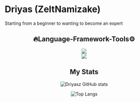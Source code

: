 # Driyas (ZeltNamizake)
Starting from a beginner to wanting to become an expert 
<div align="center">

## 🔥Language-Framework-Tools⚙

<p>
  <a href="https://skillicons.dev">
    <img src="https://skillicons.dev/icons?i=js,nodejs,git" />
    <br>
    <img src="https://skillicons.dev/icons?i=github,vscode,ubuntu,windows" />
  </a>
</p>
</p>

## My Stats
![Driyasz GitHub stats](https://github-readme-stats.vercel.app/api?username=zeltnamizake&show_icons=true&theme=dark)

![Top Langs](https://github-readme-stats.vercel.app/api/top-langs/?username=ZeltNamizake&layout=compact&theme=dark&hide=batchfile,html,css)
</div>
